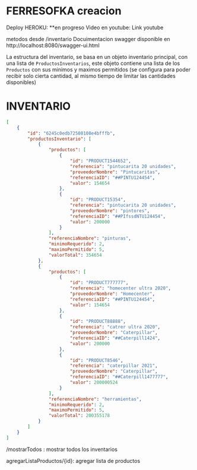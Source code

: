 # FERRESOFKA creacion 


Deploy HEROKU: **en progreso
Video en youtube: Link youtube

metodos desde /inventario
Docuimentacion swagger disponible en http://localhost:8080/swagger-ui.html

La estructura del inventario, se basa en un objeto inventario principal, con una lista de `ProductosInventarios`, este objeto contiene una lista de los `Productos` con
sus minimos y maximos permitidos (se configura para poder recibir solo cierta cantidad, al mismo tiempo de limitar las cantidades disponibles)

# INVENTARIO
```json
[
    {
        "id": "6245c0edb72508108e4bfffb",
        "productosInventario": [
            {
                "productos": [
                    {
                        "id": "PRODUCT1544652",
                        "referencia": "pintucarita 20 unidades",
                        "proveedorNombre": "Pintucaritas",
                        "referenciaID": "##PINTU124454",
                        "valor": 154654
                    },
                    {
                        "id": "PRODUCT15354",
                        "referencia": "pintucarita 20 unidades",
                        "proveedorNombre": "pintores",
                        "referenciaID": "##PIfssdNTU124454",
                        "valor": 200000
                    }
                ],
                "referenciaNombre": "pinturas",
                "minimoRequerido": 2,
                "maximoPermitido": 5,
                "valorTotal": 354654
            },
            {
                "productos": [
                    {
                        "id": "PRODUCT777777",
                        "referencia": "homecenter ultra 2020",
                        "proveedorNombre": "Homecenter",
                        "referenciaID": "##PINTU124454",
                        "valor": 154654
                    },
                    {
                        "id": "PRODUCT88888",
                        "referencia": "catrer ultra 2020",
                        "proveedorNombre": "Caterpillar",
                        "referenciaID": "##Caterpill1424",
                        "valor": 200000
                    },
                    {
                        "id": "PRODUCT8546",
                        "referencia": "caterpillar 2021",
                        "proveedorNombre": "Caterpillar",
                        "referenciaID": "##Caterpill1477777",
                        "valor": 200000524
                    }
                ],
                "referenciaNombre": "herramientas",
                "minimoRequerido": 2,
                "maximoPermitido": 5,
                "valorTotal": 200355178
            }
        ]
    }
]

```


/mostrarTodos : mostrar todos los inventarios

agregarListaProductos/{id}: agregar lista de productos
